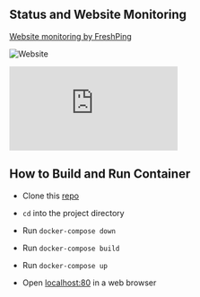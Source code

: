 ## Status and Website Monitoring

[Website monitoring by FreshPing](https://statuspage.freshping.io/63363-StanjdevSitesStatusACS3220)

![Website](https://img.shields.io/website?url=http%3A%2F%2Freddit-clone.dev.stanjdev.me%2F)

![GitHub repo size](https://img.shields.io/github/repo-size/stanjdev/reddit.js)


## How to Build and Run Container

- Clone this [repo](https://github.com/stanjdev/reddit.js)

- `cd` into the project directory

- Run `docker-compose down`

- Run `docker-compose build`

- Run `docker-compose up`

- Open [localhost:80](http://localhost:80) in a web browser

